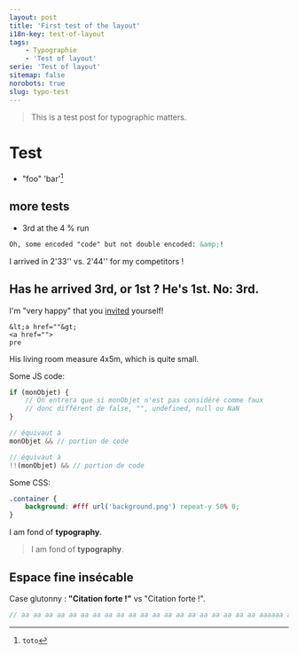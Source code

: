 ```yaml
---
layout: post
title: 'First test of the layout'
i18n-key: test-of-layout
tags:
    - Typographie
    - 'Test of layout'
serie: 'Test of layout'
sitemap: false
norobots: true
slug: typo-test
---
```


> This is a test post for typographic matters.

<!-- more -->

# Test

-   "foo" 'bar'[^1]

[^1]: `toto`

## more tests

-   3rd at the 4 % run

```html
Oh, some encoded "code" but not double encoded: &amp;!
```

I arrived in 2'33'' vs. 2'44'' for my competitors !

## Has he arrived 3rd, or 1st ? He's 1st. No: 3rd.

I'm "very happy" that you <a href="https://www.google.fr">invited</a> yourself!

```
&lt;a href=""&gt;
<a href="">
pre
```

His living room measure 4x5m, which is quite small.

Some JS code:

```js
if (monObjet) {
    // On entrera que si monObjet n'est pas considéré comme faux
    // donc différent de false, "", undefined, null ou NaN
}

// équivaut à
monObjet && // portion de code

// équivaut à
!!(monObjet) && // portion de code
```

Some CSS:

```css
.container {
    background: #fff url('background.png') repeat-y 50% 0;
}
```

I am fond of **typography**.

> I am fond of **typography**.

## Espace fine insécable

Case glutonny : **"Citation forte !"** vs "Citation forte !".

```js
// aa aa aa aa aa aa aa aa aa aa aa aa aa aa aa aa aa aa aa aa aaaaaa a
```
